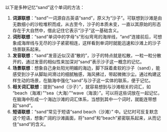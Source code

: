 以下是多种记忆“sand”这个单词的方法：
1. **词源联想**：“sand”一词源自古英语“sand”，原义为“沙子”。可联想到沙滩是由无数细小的沙粒堆积而成，从古至今，沙子的本质未变，一直以其原始的形态存在于大自然中，借此记住它表示“沙子”这一基础含义。
2. **词形联想**：“sand”单词中的字母“s”形似弯弯的海岸线，“and”连接前后，可想象成海岸线与无尽的沙子紧密相连，这样看到单词时就能迅速和沙滩上的沙子场景联系起来。
3. **发音联想**：“sand”发音近似汉语“散的”，沙子的特点就是松散，一粒一粒分散开的，通过发音的相似性来加深对“sand”表示沙子这一概念的记忆。
4. **场景联想**：想象自己身处阳光明媚的海边，脚下踩着柔软的沙子（sand），能感受到沙子从脚趾间滑过的细腻触感，海风拂过，带起微微沙尘。通过构建这样生动的场景，在脑海中强化“sand”与沙子这一实体的联系，便于记忆。 
5. **相关词汇联想**：提到“sand（沙子）”，就容易想到与沙滩相关的词汇，如 “beach（海滩）”“sea（大海）”“wave（海浪）”。可以将这些词放在一起记忆，在脑海中形成一个海边沙滩的词汇体系，当想到其中一个词时，就能连带想起“sand”。 
6. **短语联想**：“sand”常见于短语“sand beach（沙滩）” 中。记忆时可反复默念这个短语，想象广阔的沙滩画面，将“sand”和“beach”紧密联系起来，从而记住“sand”的含义。 